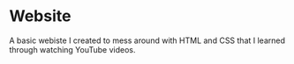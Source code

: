 # Website

A basic webiste I created to mess around with HTML and CSS that I learned through watching YouTube videos.
